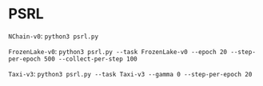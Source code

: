 # PSRL

`NChain-v0`: `python3 psrl.py`

`FrozenLake-v0`: `python3 psrl.py --task FrozenLake-v0 --epoch 20 --step-per-epoch 500 --collect-per-step 100`

`Taxi-v3`: `python3 psrl.py --task Taxi-v3 --gamma 0 --step-per-epoch 20`
